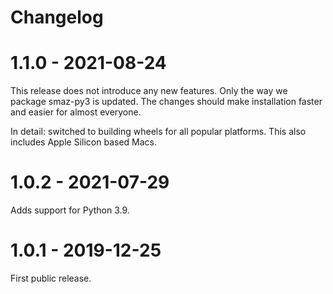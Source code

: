# Changelog

# 1.1.0 - 2021-08-24

This release does not introduce any new features. Only the way we package smaz-py3 is
updated. The changes should make installation faster and easier for almost everyone.

In detail: switched to building wheels for all popular platforms. This also includes 
Apple Silicon based Macs.

# 1.0.2 - 2021-07-29

Adds support for Python 3.9.

# 1.0.1 - 2019-12-25

First public release.